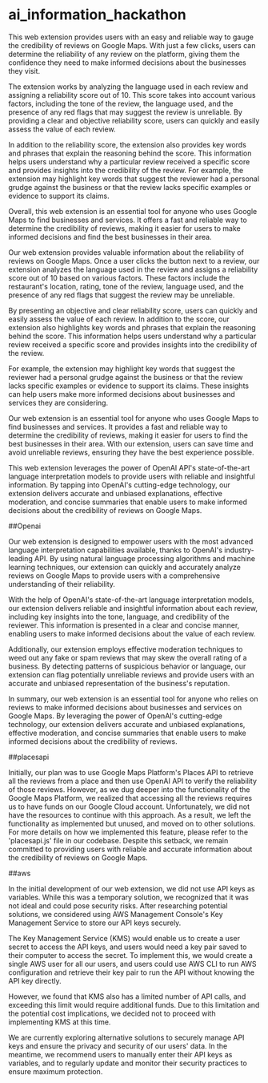 # ai_information_hackathon

This web extension provides users with an easy and reliable way to gauge the credibility of reviews on Google Maps. With just a few clicks, users can determine the reliability of any review on the platform, giving them the confidence they need to make informed decisions about the businesses they visit.

The extension works by analyzing the language used in each review and assigning a reliability score out of 10. This score takes into account various factors, including the tone of the review, the language used, and the presence of any red flags that may suggest the review is unreliable. By providing a clear and objective reliability score, users can quickly and easily assess the value of each review.

In addition to the reliability score, the extension also provides key words and phrases that explain the reasoning behind the score. This information helps users understand why a particular review received a specific score and provides insights into the credibility of the review. For example, the extension may highlight key words that suggest the reviewer had a personal grudge against the business or that the review lacks specific examples or evidence to support its claims.

Overall, this web extension is an essential tool for anyone who uses Google Maps to find businesses and services. It offers a fast and reliable way to determine the credibility of reviews, making it easier for users to make informed decisions and find the best businesses in their area.




Our web extension provides valuable information about the reliability of reviews on Google Maps. Once a user clicks the button next to a review, our extension analyzes the language used in the review and assigns a reliability score out of 10 based on various factors. These factors include the restaurant's location, rating, tone of the review, language used, and the presence of any red flags that suggest the review may be unreliable.

By presenting an objective and clear reliability score, users can quickly and easily assess the value of each review. In addition to the score, our extension also highlights key words and phrases that explain the reasoning behind the score. This information helps users understand why a particular review received a specific score and provides insights into the credibility of the review.

For example, the extension may highlight key words that suggest the reviewer had a personal grudge against the business or that the review lacks specific examples or evidence to support its claims. These insights can help users make more informed decisions about businesses and services they are considering.

Our web extension is an essential tool for anyone who uses Google Maps to find businesses and services. It provides a fast and reliable way to determine the credibility of reviews, making it easier for users to find the best businesses in their area. With our extension, users can save time and avoid unreliable reviews, ensuring they have the best experience possible.




This web extension leverages the power of OpenAI API's state-of-the-art language interpretation models to provide users with reliable and insightful information. By tapping into OpenAI's cutting-edge technology, our extension delivers accurate and unbiased explanations, effective moderation, and concise summaries that enable users to make informed decisions about the credibility of reviews on Google Maps.


##Openai


Our web extension is designed to empower users with the most advanced language interpretation capabilities available, thanks to OpenAI's industry-leading API. By using natural language processing algorithms and machine learning techniques, our extension can quickly and accurately analyze reviews on Google Maps to provide users with a comprehensive understanding of their reliability.

With the help of OpenAI's state-of-the-art language interpretation models, our extension delivers reliable and insightful information about each review, including key insights into the tone, language, and credibility of the reviewer. This information is presented in a clear and concise manner, enabling users to make informed decisions about the value of each review.

Additionally, our extension employs effective moderation techniques to weed out any fake or spam reviews that may skew the overall rating of a business. By detecting patterns of suspicious behavior or language, our extension can flag potentially unreliable reviews and provide users with an accurate and unbiased representation of the business's reputation.

In summary, our web extension is an essential tool for anyone who relies on reviews to make informed decisions about businesses and services on Google Maps. By leveraging the power of OpenAI's cutting-edge technology, our extension delivers accurate and unbiased explanations, effective moderation, and concise summaries that enable users to make informed decisions about the credibility of reviews.


##placesapi

Initially, our plan was to use Google Maps Platform's Places API to retrieve all the reviews from a place and then use OpenAI API to verify the reliability of those reviews. However, as we dug deeper into the functionality of the Google Maps Platform, we realized that accessing all the reviews requires us to have funds on our Google Cloud account. Unfortunately, we did not have the resources to continue with this approach. As a result, we left the functionality as implemented but unused, and moved on to other solutions. For more details on how we implemented this feature, please refer to the 'placesapi.js' file in our codebase. Despite this setback, we remain committed to providing users with reliable and accurate information about the credibility of reviews on Google Maps.


##aws

In the initial development of our web extension, we did not use API keys as variables. While this was a temporary solution, we recognized that it was not ideal and could pose security risks. After researching potential solutions, we considered using AWS Management Console's Key Management Service to store our API keys securely.

The Key Management Service (KMS) would enable us to create a user secret to access the API keys, and users would need a key pair saved to their computer to access the secret. To implement this, we would create a single AWS user for all our users, and users could use AWS CLI to run AWS configuration and retrieve their key pair to run the API without knowing the API key directly.

However, we found that KMS also has a limited number of API calls, and exceeding this limit would require additional funds. Due to this limitation and the potential cost implications, we decided not to proceed with implementing KMS at this time.

We are currently exploring alternative solutions to securely manage API keys and ensure the privacy and security of our users' data. In the meantime, we recommend users to manually enter their API keys as variables, and to regularly update and monitor their security practices to ensure maximum protection.

